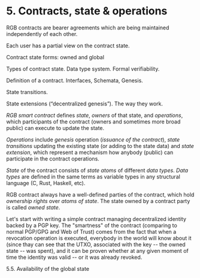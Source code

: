 # 5. Contracts, state & operations

RGB contracts are bearer agreements which are being maintained independently of each other.

Each user has a partial view on the contract state.

Contract state forms: owned and global

Types of contract state. Data type system. Formal verifiability.

Definition of a contract. Interfaces, Schemata, Genesis.

State transitions.

State extensions (“decentralized genesis”). The way they work.

_RGB smart contract_ defines _state_, _owners_ of that state, and _operations_, which participants of the contract (owners and sometimes more broad public) can execute to update the state.

_Operations_ include _genesis_ operation (_issuance of the contract_), _state transitions_ updating the existing state (or adding to the state data) and _state extension_, which represent a mechanism how anybody (public) can participate in the contract operations.

_State_ of the contract consists of _state atoms_ of different _data types_. _Data types_ are defined in the same terms as variable types in any structural language (C, Rust, Haskell, etc).

RGB contract always have a well-defined parties of the contract, which hold _ownership rights_ over _atoms of state_. The state owned by a contract party is called _owned state_.

Let's start with writing a simple contract managing decentralized identity backed by a PGP key. The "smartness" of the contract (comparing to normal PGP/GPG and Web of Trust) comes from the fact that when a revocation operation is executed, everybody in the world will know about it (since thay can see that the UTXO, associated with the key -- the owned state -- was spent), and it can be proven whether at any given moment of time the identity was valid -- or it was already revoked.

5.5. Availability of the global state
